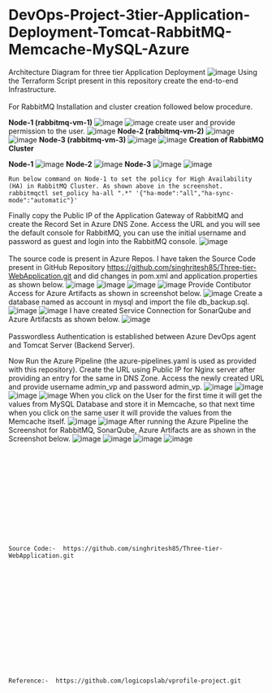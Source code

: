 # DevOps-Project-3tier-Application-Deployment-Tomcat-RabbitMQ-Memcache-MySQL-Azure
Architecture Diagram for three tier Application Deployment
![image](https://github.com/singhritesh85/DevOps-Project-3tier-Application-Deployment-Tomcat-RabbitMQ-Memcache-MySQL-Azure/assets/56765895/f71c56a4-075b-49aa-a08c-9297a41ce472)
Using the Terraform Script present in this repository create the end-to-end Infrastructure.
<br><br/>
For RabbitMQ Installation and cluster creation followed below procedure.

**Node-1 (rabbitmq-vm-1)**
![image](https://github.com/singhritesh85/DevOps-Project-3tier-Application-Deployment-Tomcat-RabbitMQ-Memcache-MySQL-Azure/assets/56765895/988cf50d-cf6f-4322-8d16-bce8f02ab3d7)
![image](https://github.com/singhritesh85/DevOps-Project-3tier-Application-Deployment-Tomcat-RabbitMQ-Memcache-MySQL-Azure/assets/56765895/84cfa12b-a310-4bfc-a67f-a07d949edbe6)
create user and provide permission to the user.
![image](https://github.com/singhritesh85/DevOps-Project-3tier-Application-Deployment-Tomcat-RabbitMQ-Memcache-MySQL-Azure/assets/56765895/e1dcd844-4f55-4901-96df-ac5040d107f4)
**Node-2 (rabbitmq-vm-2)**
![image](https://github.com/singhritesh85/DevOps-Project-3tier-Application-Deployment-Tomcat-RabbitMQ-Memcache-MySQL-Azure/assets/56765895/baf808be-7979-4871-9747-c530f05843a8)
![image](https://github.com/singhritesh85/DevOps-Project-3tier-Application-Deployment-Tomcat-RabbitMQ-Memcache-MySQL-Azure/assets/56765895/c4680fd2-e549-4c34-92ef-ab933937ebcd)
**Node-3 (rabbitmq-vm-3)**
![image](https://github.com/singhritesh85/DevOps-Project-3tier-Application-Deployment-Tomcat-RabbitMQ-Memcache-MySQL-Azure/assets/56765895/97c80162-0a0c-48c1-891c-c44567f13216)
![image](https://github.com/singhritesh85/DevOps-Project-3tier-Application-Deployment-Tomcat-RabbitMQ-Memcache-MySQL-Azure/assets/56765895/b3a5ebd3-63a5-4710-9815-091fe0fbfabf)
**Creation of RabbitMQ Cluster**

**Node-1**
![image](https://github.com/singhritesh85/DevOps-Project-3tier-Application-Deployment-Tomcat-RabbitMQ-Memcache-MySQL-Azure/assets/56765895/9ed2368a-042e-4a14-8ee3-d5c2b05f4527)
**Node-2**
![image](https://github.com/singhritesh85/DevOps-Project-3tier-Application-Deployment-Tomcat-RabbitMQ-Memcache-MySQL-Azure/assets/56765895/3520a813-256d-4d52-a6bf-7f9b393b992a)
**Node-3**
![image](https://github.com/singhritesh85/DevOps-Project-3tier-Application-Deployment-Tomcat-RabbitMQ-Memcache-MySQL-Azure/assets/56765895/b23c66da-2760-43a7-8c28-6a72b45d0cf3)
![image](https://github.com/singhritesh85/DevOps-Project-3tier-Application-Deployment-Tomcat-RabbitMQ-Memcache-MySQL-Azure/assets/56765895/1abb9daf-d63d-4020-a5da-dcf60ae28c76)
```
Run below command on Node-1 to set the policy for High Availability (HA) in RabbitMQ Cluster. As shown above in the screenshot.
rabbitmqctl set_policy ha-all ".*" '{"ha-mode":"all","ha-sync-mode":"automatic"}'
```
Finally copy the Public IP of the Application Gateway of RabbitMQ and create the Record Set in Azure DNS Zone. Access the URL and you will see the default console for RabbitMQ, you can use the initial username and password as guest and login into the RabbitMQ console. 
![image](https://github.com/singhritesh85/DevOps-Project-3tier-Application-Deployment-Tomcat-RabbitMQ-Memcache-MySQL-Azure/assets/56765895/4a58ec72-915f-4a7e-9563-8d1a78059f53)
<br><br/>
The source code is present in Azure Repos. I have taken the Source Code present in GitHub Repository https://github.com/singhritesh85/Three-tier-WebApplication.git and did changes in pom.xml and application.properties as shown below.
![image](https://github.com/singhritesh85/DevOps-Project-3tier-Application-Deployment-Tomcat-RabbitMQ-Memcache-MySQL-Azure/assets/56765895/4454fc74-8fcd-49af-a248-d267ab175db2)
![image](https://github.com/singhritesh85/DevOps-Project-3tier-Application-Deployment-Tomcat-RabbitMQ-Memcache-MySQL-Azure/assets/56765895/c4b40def-a958-44b3-b966-5cda9e0f084d)
![image](https://github.com/singhritesh85/DevOps-Project-3tier-Application-Deployment-Tomcat-RabbitMQ-Memcache-MySQL-Azure/assets/56765895/4e9d66a4-bc94-430c-92b4-cdde0684e8b5)
![image](https://github.com/singhritesh85/DevOps-Project-3tier-Application-Deployment-Tomcat-RabbitMQ-Memcache-MySQL-Azure/assets/56765895/b84470f1-561d-4e75-a306-c265cb17e7cb)
Provide Contibutor Access for Azure Artifacts as shown in screenshot below.
![image](https://github.com/singhritesh85/DevOps-Project-3tier-Application-Deployment-Tomcat-RabbitMQ-Memcache-MySQL-Azure/assets/56765895/1aa3cd00-677e-472b-97e7-6e0fb4c43f13)
Create a database named as account in mysql and import the file db_backup.sql.
![image](https://github.com/singhritesh85/DevOps-Project-3tier-Application-Deployment-Tomcat-RabbitMQ-Memcache-MySQL-Azure/assets/56765895/17ef341d-a9a2-4060-a688-30139c057d7b)
![image](https://github.com/singhritesh85/DevOps-Project-3tier-Application-Deployment-Tomcat-RabbitMQ-Memcache-MySQL-Azure/assets/56765895/8248e084-f8fd-4318-9536-713f971d16b4)
I have created Service Connection for SonarQube and Azure Artifacsts as shown below.
![image](https://github.com/singhritesh85/DevOps-Project-3tier-Application-Deployment-Tomcat-RabbitMQ-Memcache-MySQL-Azure/assets/56765895/0f4bb3dc-2643-43de-a1d1-6c50f499190a)
<br><br/>
Passwordless Authentication is established between Azure DevOps agent and Tomcat Server (Backend Server).

Now Run the Azure Pipeline (the azure-pipelines.yaml is used as provided with this repository). Create the URL using Public IP for Nginx server after providing an entry for the same in DNS Zone. Access the newly created URL and provide username admin_vp and password admin_vp. 
![image](https://github.com/singhritesh85/DevOps-Project-3tier-Application-Deployment-Tomcat-RabbitMQ-Memcache-MySQL-Azure/assets/56765895/557412fe-d2b4-42ea-a360-e48669f3787a)
![image](https://github.com/singhritesh85/DevOps-Project-3tier-Application-Deployment-Tomcat-RabbitMQ-Memcache-MySQL-Azure/assets/56765895/6212ee8d-5aff-4745-909f-5c58c5e494a1)
![image](https://github.com/singhritesh85/DevOps-Project-3tier-Application-Deployment-Tomcat-RabbitMQ-Memcache-MySQL-Azure/assets/56765895/58e762d9-d926-49c0-9c47-ef18f4ddd86c)
![image](https://github.com/singhritesh85/DevOps-Project-3tier-Application-Deployment-Tomcat-RabbitMQ-Memcache-MySQL-Azure/assets/56765895/587cc681-cfd9-4c83-960e-971af6f15f65)
When you click on the User for the first time it will get the values from MySQL Database and store it in Memcache, so that next time when you click on the same user it will provide the values from the Memcache itself.
![image](https://github.com/singhritesh85/DevOps-Project-3tier-Application-Deployment-Tomcat-RabbitMQ-Memcache-MySQL-Azure/assets/56765895/6dd652a4-5bd6-4e22-93d4-50b500abe37e)
![image](https://github.com/singhritesh85/DevOps-Project-3tier-Application-Deployment-Tomcat-RabbitMQ-Memcache-MySQL-Azure/assets/56765895/40841517-74bc-44a6-9598-f1ffc528ddee)
After running the Azure Pipeline the Screenshot for RabbitMQ, SonarQube, Azure Artifacts are as shown in the Screenshot below.
![image](https://github.com/singhritesh85/DevOps-Project-3tier-Application-Deployment-Tomcat-RabbitMQ-Memcache-MySQL-Azure/assets/56765895/be460577-0c89-4ec2-94ab-af099d7c5d98)
![image](https://github.com/singhritesh85/DevOps-Project-3tier-Application-Deployment-Tomcat-RabbitMQ-Memcache-MySQL-Azure/assets/56765895/eca1290b-5fc0-4c8d-949b-2497d6bd3e3b)
![image](https://github.com/singhritesh85/DevOps-Project-3tier-Application-Deployment-Tomcat-RabbitMQ-Memcache-MySQL-Azure/assets/56765895/eb73b102-fde4-4ec4-8ee0-a3e3217ec9c1)
![image](https://github.com/singhritesh85/DevOps-Project-3tier-Application-Deployment-Tomcat-RabbitMQ-Memcache-MySQL-Azure/assets/56765895/8208ba7c-7e63-41d0-8a1b-a5fd3d20d70b)
<br><br/>
<br><br/>
<br><br/>
<br><br/>
<br><br/>
<br><br/>
```
Source Code:-  https://github.com/singhritesh85/Three-tier-WebApplication.git
```
<br><br/>
<br><br/>
<br><br/>
<br><br/>
<br><br/>
<br><br/>
```
Reference:-  https://github.com/logicopslab/vprofile-project.git
```
